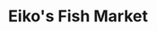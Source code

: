 ---
layout: place
title: "Eiko's Fish Market"
permalink: /california/napa/eiko-s-fish-market.html
stateAbbr: CA
stateName: California
cityName: Napa
seo:
  name: "Eiko's Fish Market"
  type: Restaurant
  links: http://www.eikosnapa.com/
description: "Looking for sushi in Napa, California? Check out Eiko's Fish Market for a delightful Japanese dining experience. Enjoy a variety of sushi and other dishes in..."
place_id: ChIJNQEnLmQGhYARDj7gtfc9gBw
photos:
  - name: >-
      places/ChIJNQEnLmQGhYARDj7gtfc9gBw/photos/AeeoHcJJnV7BWb1gPhtcDb3NhOfBH5Bu5uNfOGxnhjqo-d7OE2q8f2EmsejvYMqx7mFQioICFdR8MdYlHHkONsQUCawBxeDlD08sHTGQtzCvdv2y9xZaQHHIX54h65EGNfk7MKNDNsa9RQGA4OQzYre2pCPlw289JHSm4zDxoWdqH7ZNLt-4oO90jdhxqhnQ6m04x1KB5GQbK-P_5-hH4XypOjcLZttgRYgdbq-amkTOeJZVgiCkfZFQfJs285f-l0WD_6eRys9FFv0E_TaOOz-DvYfS-ateetOOThLeq-zdIXbNgw
    widthPx: 1000
    heightPx: 750
    authorAttributions:
      - displayName: Eiko's Fish Market
        uri: https://maps.google.com/maps/contrib/116942909795452592439
        photoUri: >-
          https://lh3.googleusercontent.com/a-/ALV-UjUyiUfLxMEk-qEtnCUtdGmFgN-83Vii6c4Lljm20_Sn-6rm5lU=s100-p-k-no-mo
    flagContentUri: >-
      https://www.google.com/local/imagery/report/?cb_client=maps_api_places.places_api&image_key=!1e10!2sAF1QipOiABai3Y4tAXqJOmMy4cqd6Mbv9IrA7aYWOS04&hl=en-US
    googleMapsUri: >-
      https://www.google.com/maps/place//data=!3m4!1e2!3m2!1sAF1QipOiABai3Y4tAXqJOmMy4cqd6Mbv9IrA7aYWOS04!2e10!4m2!3m1!1s0x808506642e270135:0x1c803df7b5e03e0e
  - name: >-
      places/ChIJNQEnLmQGhYARDj7gtfc9gBw/photos/AeeoHcJk7-r5-_brVOFD3DqAsESH-0atA5FN5Mg-jl0URxad3CIvm08vqg7_UezK1P1oRgjzjVpUvEtxTZRDCD9YVcTn4I10JWPlMU-57iJaLxv78GrqUf6OuqM86XbAuUNzGjwnwwgi96uxez34zbLN5on32ObTjs8L2KW6KpI4TJds5PUg-xbCOfZG1c2C_ILabwWqnwS80P0ofWfULoVgXXdjpjnuMk1g6yDOcU0zrWHLeQARqeaSKZNx3vT6U2Coj4EEx-jhbBdbJc9FQNoGjhaox_YvaOdg8jbOBxY7unhSFg
    widthPx: 890
    heightPx: 960
    authorAttributions:
      - displayName: Eiko's Fish Market
        uri: https://maps.google.com/maps/contrib/116942909795452592439
        photoUri: >-
          https://lh3.googleusercontent.com/a-/ALV-UjUyiUfLxMEk-qEtnCUtdGmFgN-83Vii6c4Lljm20_Sn-6rm5lU=s100-p-k-no-mo
    flagContentUri: >-
      https://www.google.com/local/imagery/report/?cb_client=maps_api_places.places_api&image_key=!1e10!2sAF1QipNHx501Nkj4OIgujSwkdQKNXul7gQ2_k9EecnSt&hl=en-US
    googleMapsUri: >-
      https://www.google.com/maps/place//data=!3m4!1e2!3m2!1sAF1QipNHx501Nkj4OIgujSwkdQKNXul7gQ2_k9EecnSt!2e10!4m2!3m1!1s0x808506642e270135:0x1c803df7b5e03e0e
  - name: >-
      places/ChIJNQEnLmQGhYARDj7gtfc9gBw/photos/AeeoHcKlX_0z_FkN7txocjU0K5uWRfTVgfjv6JKs6i2SmfPyx-VbWFEdp4eN6esP16JpgAZUkEKa2Vi73di8Mbrygb4OqpyuVZ31ctSdOxeghrDOGCSMR_X2Bk_RNSkgRqYbgW0NFkfS0KQzjqQajZiwQZycS4fCfOZRIIu5xIJdeBom3xhbs9CjP0NznaqU8Hb-ZyBJvpXqq6XC7g-CALjVHECpVsGPwUC1-sBBQyRGOoirQwAI2aSlURV8npACTnWfPQBesTemC5_uBWmLgm80TMyRZ-GwvVPgV5zQAJ9BTuYPog
    widthPx: 1000
    heightPx: 750
    authorAttributions:
      - displayName: Eiko's Fish Market
        uri: https://maps.google.com/maps/contrib/116942909795452592439
        photoUri: >-
          https://lh3.googleusercontent.com/a-/ALV-UjUyiUfLxMEk-qEtnCUtdGmFgN-83Vii6c4Lljm20_Sn-6rm5lU=s100-p-k-no-mo
    flagContentUri: >-
      https://www.google.com/local/imagery/report/?cb_client=maps_api_places.places_api&image_key=!1e10!2sAF1QipPkDDqQWi-irj7YZXQklqHgAhPQ0-KIy59Kh0Eg&hl=en-US
    googleMapsUri: >-
      https://www.google.com/maps/place//data=!3m4!1e2!3m2!1sAF1QipPkDDqQWi-irj7YZXQklqHgAhPQ0-KIy59Kh0Eg!2e10!4m2!3m1!1s0x808506642e270135:0x1c803df7b5e03e0e
  - name: >-
      places/ChIJNQEnLmQGhYARDj7gtfc9gBw/photos/AeeoHcLbIxHS-auwbNr63EvF0RycUjWqGZbzDRGGfwOAEcVXHwpMLYeGscvUiembO83b4Y8Gaux6RLo1GXCcddgDfTq_Bv51MfPupEVprkjLB-D3B12wue5a9iKwBa6iSXnkOHtVx_Zc3tw6QqzYF-8W0e_x-MnJJGHAFS6y-LChTfyrD6Lt4zm8jzBjYLk6gSIsNRFDcBEmWXfeHwSe95mK2EbFK2gTcjwFDzWgH8eds6b7TuJrQEpxTsgbSf5H4DGH5-3_ghLLOPVwTsI0_ea5Za89m87m2oQ5hYXlRQbNt2btPR7k1WiCYsEcl_EvxczgXoM_ELjHkAL7Hq-_D7C1HsmKQLR-p65HitOdQ-A5WOVLdGvuxySeG6K-88yEH3_QBRKUww8a5jYfYaKJa6PYAEuQnzNx_0LFbdU8j5g73u7HD22A
    widthPx: 4000
    heightPx: 3000
    authorAttributions:
      - displayName: D Rose
        uri: https://maps.google.com/maps/contrib/111676932109851194738
        photoUri: >-
          https://lh3.googleusercontent.com/a-/ALV-UjWAUbcpp5h7Vs_5whb_oWcozCrF_sU7A5asHSvJIHBB8iVhT5c2=s100-p-k-no-mo
    flagContentUri: >-
      https://www.google.com/local/imagery/report/?cb_client=maps_api_places.places_api&image_key=!1e10!2sCIHM0ogKEICAgICL6ciZiwE&hl=en-US
    googleMapsUri: >-
      https://www.google.com/maps/place//data=!3m4!1e2!3m2!1sCIHM0ogKEICAgICL6ciZiwE!2e10!4m2!3m1!1s0x808506642e270135:0x1c803df7b5e03e0e
  - name: >-
      places/ChIJNQEnLmQGhYARDj7gtfc9gBw/photos/AeeoHcKF-CE9omVolfBv7nWua8lpYWot5a3W6CArGq4p8sECe9H1cf3gCBrJ_LVrIe38phhXSopa-9q9kLaii4NZ_BfBpDjLxWz9r7ipAKJjs0IypdQVBwCeI5FUf_1RM-4f-adR-1n2MIobu5fRp2cZq3EpHrqRq3PdbEMjtEmgdwYi6W0-ylWz3NlUik6Esb6-6RUFQwKSkQ4d3afMTPzPPHgt3SLCf5oXcsBl8G6E7iuJdLeiRkGZP_u9ADkpCOJgICZVFjoCrqbvraPzB08t9xXf8Ku6bcV7kovh3MfPtKnjKtXYj1qRfSANJwu9RRata-cevHSEwcqYGA-fhKfYu2sRENcIwDUOIl5ec0Zw60WX7rnsaS2RFkRQdy3nBCIGqU-XsrX9RiZkd7xKg9UM7Wc5GwkDhHBk8By_mrTmhULYYg
    widthPx: 4032
    heightPx: 3024
    authorAttributions:
      - displayName: Cashflow RE Diana Lovetravel
        uri: https://maps.google.com/maps/contrib/115650156421866381950
        photoUri: >-
          https://lh3.googleusercontent.com/a-/ALV-UjUw6mXdGak_RuYOQzjU3VAa-cpevVw8ezu-rF9JupJESJZumRPIrw=s100-p-k-no-mo
    flagContentUri: >-
      https://www.google.com/local/imagery/report/?cb_client=maps_api_places.places_api&image_key=!1e10!2sCIHM0ogKEICAgIDV__X3ag&hl=en-US
    googleMapsUri: >-
      https://www.google.com/maps/place//data=!3m4!1e2!3m2!1sCIHM0ogKEICAgIDV__X3ag!2e10!4m2!3m1!1s0x808506642e270135:0x1c803df7b5e03e0e
  - name: >-
      places/ChIJNQEnLmQGhYARDj7gtfc9gBw/photos/AeeoHcJk8CQ0aNVqPVFB49Gw-z9CiHTDSiy6OhXWAakTECNhOEp1eYCmw5motWQSpQ5J1pDFcerH426UVCjAU4bIo9Dh9xOJKcodsHaBPPyWgnoy-p0T3HgHcFjg-UiQLWmJBYvrU5fmG3nEEGJEukwpKjamBf0WKdB6BYNB4YcdYDb5PaL1FdHPfHwWzMaVtLatvP4cO1TLluCgIw8DYv68sl_1h0LlRtF1BHB-pGDJAxjL7w7khCT0wtCBeLR1AwVLPprB94nG1p1MzXssFb-vALK-ztE8QIkfrKFHx6HTGE2tRXmzUKOa7NWqznEDsfnEhOax0QpsCtbPJcPODa5U8VN2VAjDA8drVsGLTg4VDMokFC2Rdhb3_JeSqMi3Ue5Jyz8uYTlPH2iNeZHQKDOukqSRkpkc86cW0r-gdcg3fi2pfdfJ
    widthPx: 3024
    heightPx: 4032
    authorAttributions:
      - displayName: angelika ramallo
        uri: https://maps.google.com/maps/contrib/116897226382175935474
        photoUri: >-
          https://lh3.googleusercontent.com/a-/ALV-UjVre0d_HdO7Usd8Pnzq3AteCeyXcK5jPYf5L1FlJRa6x_TRU4QI=s100-p-k-no-mo
    flagContentUri: >-
      https://www.google.com/local/imagery/report/?cb_client=maps_api_places.places_api&image_key=!1e10!2sCIHM0ogKEICAgICrg7-l3wE&hl=en-US
    googleMapsUri: >-
      https://www.google.com/maps/place//data=!3m4!1e2!3m2!1sCIHM0ogKEICAgICrg7-l3wE!2e10!4m2!3m1!1s0x808506642e270135:0x1c803df7b5e03e0e
  - name: >-
      places/ChIJNQEnLmQGhYARDj7gtfc9gBw/photos/AeeoHcILowyptuamX5tJMWtO1-_MInpExI-0SWOYloGZMmuSTE8hXJW3maW4JpCKJSN_gDc9KZP2PBwC9ij9481sCymsglv3hHdxy8xW4MnrafQRFHPdwKpbaVDi8wnJWwWjcFkmu9Qqwwdt7dmTqvJ2pgMvHi6LN_tP7H1sMRUe-oTYWbpu-40jvgcseArum84K5IdpH4XH5DrXrAhW7lCIxG3wOVkFxmDvPunvkZZTyS1LlHmtdDFl0wKuAmENojDLjlxmCnKx8F_A6XzoORaUHwekM7Ye7w845mk61WRYsOQLK3hN25suFacvsF9h_kGwmj-urpYlrZi3MVx0VxmcgOa-FSwjjtQ77HmfjItrwT1XIh1L5gN9e8pngahKb0QvJAmrJI5LHWzMPvxghL1g1F3E3JYQ2HeLp_CU5BjTI1VzXA
    widthPx: 3024
    heightPx: 4032
    authorAttributions:
      - displayName: Michael Faia
        uri: https://maps.google.com/maps/contrib/105154492685453503391
        photoUri: >-
          https://lh3.googleusercontent.com/a-/ALV-UjXSTMlecU46zBZdkE-jWgqQYlhI4btUC0ffyTJk1oodV1orhPhCUQ=s100-p-k-no-mo
    flagContentUri: >-
      https://www.google.com/local/imagery/report/?cb_client=maps_api_places.places_api&image_key=!1e10!2sCIHM0ogKEICAgICfleb9BA&hl=en-US
    googleMapsUri: >-
      https://www.google.com/maps/place//data=!3m4!1e2!3m2!1sCIHM0ogKEICAgICfleb9BA!2e10!4m2!3m1!1s0x808506642e270135:0x1c803df7b5e03e0e
  - name: >-
      places/ChIJNQEnLmQGhYARDj7gtfc9gBw/photos/AeeoHcIQ9OVVCoFOnoxbJcFvhq_r-mQwNgW0_fuvyeTX3iJbM9kiZhWQsduZzv5Dt9R5BzhwgdAC8Ky0x9BBTYh8lpBfekvrZimDrxF_V_yT1aMOT9LwVdSN9f_z7VcsHFIuc8kZlbVKM7yz8jh3ld2cstGxvvlRempTNYafxF4mpWHDt8EU9wKSUuY5kuM6ZH1MccRJpfzxV9u7k8X5y-Jb6kFHi3Z4-7sGx7i36qhk3Zeo0H19l52KTx8t7iEHT0PRasOlaAYqCpgB4hb5MttXFL-haybZdxt-SR8WUiuS44OCO5iYoo1J0_4SH8cGBi5_IsM8rTMc5YjXuCbTAhndvGQm9Zo2ZE8liQDJdK1eAEWIiS6BOGzJoVCXRfT6vmn6r3Y2AgIP2wDPsavgU8O0yzwV5n6xTVUYS1bA3qDCdvYlROb0
    widthPx: 3072
    heightPx: 4080
    authorAttributions:
      - displayName: Barry Choi
        uri: https://maps.google.com/maps/contrib/115723133330796881317
        photoUri: >-
          https://lh3.googleusercontent.com/a-/ALV-UjVvhE7wW0lqr5qGUK_n1kVxzDCnaaVZoF7mUoxk796otMCxK23drQ=s100-p-k-no-mo
    flagContentUri: >-
      https://www.google.com/local/imagery/report/?cb_client=maps_api_places.places_api&image_key=!1e10!2sCIHM0ogKEICAgICp45HAqwE&hl=en-US
    googleMapsUri: >-
      https://www.google.com/maps/place//data=!3m4!1e2!3m2!1sCIHM0ogKEICAgICp45HAqwE!2e10!4m2!3m1!1s0x808506642e270135:0x1c803df7b5e03e0e
  - name: >-
      places/ChIJNQEnLmQGhYARDj7gtfc9gBw/photos/AeeoHcKjkYX75RjvVkh7f0gSMI35RSru20PG9miiirKa1kvFSw_S9eJLTBG3_Ju-u_iC7pdA5xZSckujo1rdciQGiHcf_s_8LHjzSgnEOKr7n0hPhm7AIX604jrOjDwXnGYGJxunahx6BXo9BXEad1FdmewkBin197gEso2KXkfuRqJo7jeu7YBFNYJTF1odFDmO6yJsgPNOzIITuCNGKwY2PHcV-WH0ysyvJEIjvRevfvDBwxYdifwETBHtvtHVMw8eH3qMrsJtNy9aQJFXCjtH84aLZZaKJTJu-jE2W_M5EZSgVSXFd9L3ckz7Q82r8QYqOStsffRVfSETQhsDaLSxyasmpXRe7c44JGx9v2d8fN_HgVdfLVcq5MxFBjqW4rlbBXPNjcZZfYPzl7nO6XGP9WWLL2iMnoNqDbtmnepiz2GmAnA4
    widthPx: 1616
    heightPx: 1080
    authorAttributions:
      - displayName: Lalalynn
        uri: https://maps.google.com/maps/contrib/115385198532806474717
        photoUri: >-
          https://lh3.googleusercontent.com/a-/ALV-UjWoo0iKvqIEM1nu8aHyGOaWEA8E9P6lnklQj2HBsFkmDCq8YxFk=s100-p-k-no-mo
    flagContentUri: >-
      https://www.google.com/local/imagery/report/?cb_client=maps_api_places.places_api&image_key=!1e10!2sCIHM0ogKEICAgICc19yT5wE&hl=en-US
    googleMapsUri: >-
      https://www.google.com/maps/place//data=!3m4!1e2!3m2!1sCIHM0ogKEICAgICc19yT5wE!2e10!4m2!3m1!1s0x808506642e270135:0x1c803df7b5e03e0e
  - name: >-
      places/ChIJNQEnLmQGhYARDj7gtfc9gBw/photos/AeeoHcK8ZACu4QDMwxC4iU6U5TcfwJ_VjLAFsb0ub0vX7V5wwhYCTCRxKjOIeQaYB99D6x8NNJsK9OqMmMrds67aCzTAPYIs_AgqgrkoShvB1VpoXfCO8wq5KziguNJnaqKO0xJQmWsN1hl98qclr_Ss7Np7irqqai_E_yRRYCldszjd334iCpEDBnCMXmGzHqMg1OQgcy8u8WLwoPQ2kZozhag_ULKBc4iD6xHi9D8jSENmoGOygnHcBOAbjsxMLEJr7yUeF-Y8tev1n31Hc1zTHFnd0nvCcm6ztPR_wn3M9wRdlhonc3N1Z7dp9OEwaZ_npizf0vw2jwQis8JbZczjXcJjR8Tz-MK5ErZYsY1LCkz1USmfYPPWIQSlPP7490BP0ygMmcoOmjkGbT88YjyBfrEwGL93vVAiCz5uK-7-7tCx4g
    widthPx: 3024
    heightPx: 4032
    authorAttributions:
      - displayName: Akif Talha Serttürk
        uri: https://maps.google.com/maps/contrib/117385773612189273068
        photoUri: >-
          https://lh3.googleusercontent.com/a-/ALV-UjXaA2wF6_oWmjuVTaSohM1bj-fcZG0jbnGzdYyx0l3jk_N1l9N6=s100-p-k-no-mo
    flagContentUri: >-
      https://www.google.com/local/imagery/report/?cb_client=maps_api_places.places_api&image_key=!1e10!2sCIHM0ogKEICAgICJtJafRw&hl=en-US
    googleMapsUri: >-
      https://www.google.com/maps/place//data=!3m4!1e2!3m2!1sCIHM0ogKEICAgICJtJafRw!2e10!4m2!3m1!1s0x808506642e270135:0x1c803df7b5e03e0e
address: '610 1st St #3, Napa, CA 94559, USA'
street: '610 1st St #3'
city: Napa
state: CA
zip: '94559'
country: USA
neighborhood: null
latitude: '38.301653'
longitude: '-122.281696'
accessibility_options:
  wheelchairAccessibleParking: true
  wheelchairAccessibleEntrance: true
  wheelchairAccessibleSeating: true
business_status: OPERATIONAL
name: Eiko's Fish Market
google_maps_links:
  directionsUri: >-
    https://www.google.com/maps/dir//''/data=!4m7!4m6!1m1!4e2!1m2!1m1!1s0x808506642e270135:0x1c803df7b5e03e0e!3e0
  placeUri: https://maps.google.com/?cid=2053709564198534670
  writeAReviewUri: >-
    https://www.google.com/maps/place//data=!4m3!3m2!1s0x808506642e270135:0x1c803df7b5e03e0e!12e1
  reviewsUri: >-
    https://www.google.com/maps/place//data=!4m4!3m3!1s0x808506642e270135:0x1c803df7b5e03e0e!9m1!1b1
  photosUri: >-
    https://www.google.com/maps/place//data=!4m3!3m2!1s0x808506642e270135:0x1c803df7b5e03e0e!10e5
primary_type: Japanese Restaurant
opening_hours:
  regular: null
  current: null
secondary_opening_hours:
  regular:
    weekdayDescriptions: null
    type: null
  current:
    weekdayDescriptions: null
    type: null
phone: (707) 515-7026
price_level: PRICE_LEVEL_MODERATE
price_range: $20 &ndash; $30
rating: '4.2'
rating_count: 59
website: http://www.eikosnapa.com/
reviews: null
parking_options: null
payment_options: null
allow_dogs: null
curbside_pickup: null
delivery: null
dine_in: null
good_for_children: null
good_for_groups: null
good_for_sports: null
live_music: null
menu_for_children: null
outdoor_seating: null
reservable: null
restroom: null
serves_beer: null
serves_breakfast: null
serves_brunch: null
serves_cocktails: null
serves_coffee: null
serves_dinner: null
serves_dessert: null
serves_lunch: null
serves_vegetarian_food: null
serves_wine: null
takeout: null
summary: null

---